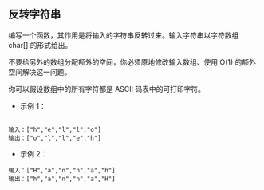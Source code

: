 ## 反转字符串

编写一个函数，其作用是将输入的字符串反转过来。输入字符串以字符数组 char[] 的形式给出。

不要给另外的数组分配额外的空间，你必须原地修改输入数组、使用 O(1) 的额外空间解决这一问题。

你可以假设数组中的所有字符都是 ASCII 码表中的可打印字符。

 

- 示例 1：

```aidl

输入：["h","e","l","l","o"]
输出：["o","l","l","e","h"]
```

- 示例 2：

```aidl
输入：["H","a","n","n","a","h"]
输出：["h","a","n","n","a","H"]
```
